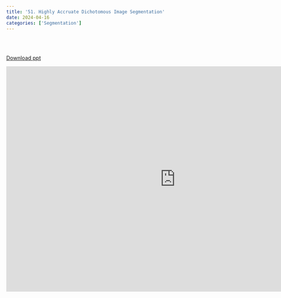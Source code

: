 ```yaml
---
title: '51. Highly Accruate Dichotomous Image Segmentation'
date: 2024-04-16
categories: ['Segmentation']
---
```


<br><br>

[Download ppt](/ppt/51.pptx)

<center>
<iframe src="https://docs.google.com/presentation/d/e/2PACX-1vS7ah1lhfkQ3JZZkDFgp9hAXne-3N99KzYzw0y9Zzt1N7qukUY-1CJB38RL7EzMmw/embed?start=false&loop=false&delayms=3000" frameborder="0" width="900" height="600" allowfullscreen="true" mozallowfullscreen="true" webkitallowfullscreen="true min-width="350px"></iframe>
</center>

<br>

<script src="https://utteranc.es/client.js"
        repo="RTOS-KGU/RTOS-utterances-comment"
        issue-term="pathname"
        label="Comment"
        theme="github-light"
        crossorigin="anonymous"
        async>
</script>